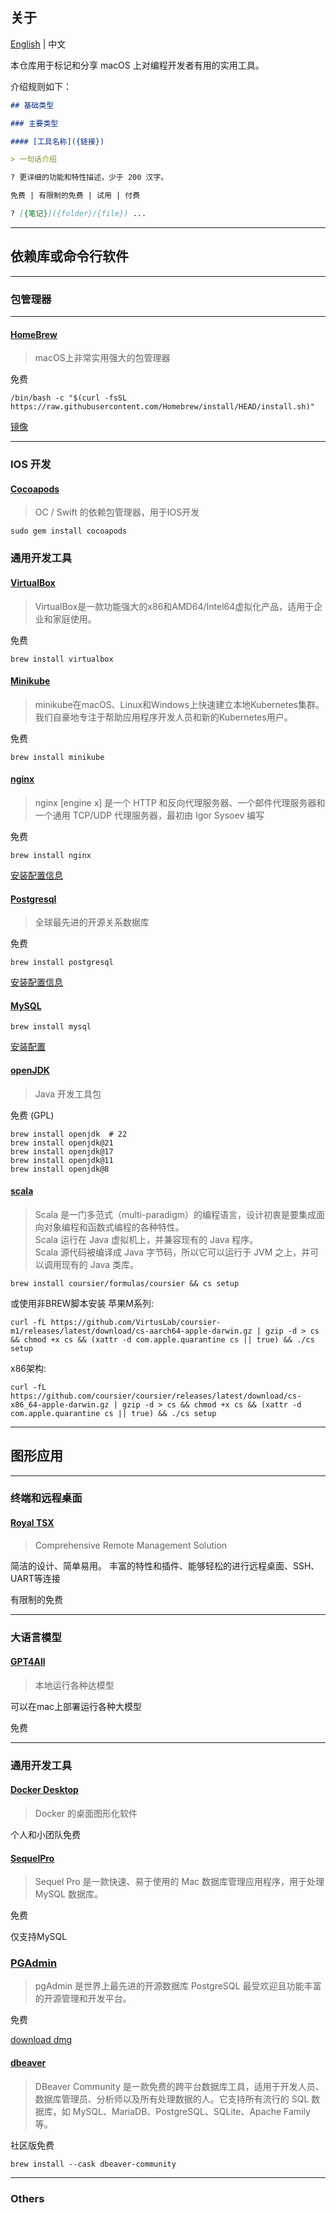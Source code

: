 ## 关于

[English](README.md) | 中文

本仓库用于标记和分享 macOS 上对编程开发者有用的实用工具。

介绍规则如下：

```markdown
## 基础类型

### 主要类型

#### [工具名称]({链接})

> 一句话介绍

? 更详细的功能和特性描述，少于 200 汉字。

免费 | 有限制的免费 | 试用 | 付费

? [{笔记}]({folder}/{file}) ...
```

-----

## 依赖库或命令行软件

-----

### 包管理器

-----

#### [HomeBrew](https://brew.sh/)

> macOS上非常实用强大的包管理器

免费

```shell
/bin/bash -c "$(curl -fsSL https://raw.githubusercontent.com/Homebrew/install/HEAD/install.sh)"
```

[镜像](libs/homebrew.md#mirrors)

-----

### IOS 开发

#### [Cocoapods](https://cocoapods.org/)

> OC / Swift 的依赖包管理器，用于IOS开发

```shell
sudo gem install cocoapods
```

### 通用开发工具

#### [VirtualBox](https://www.virtualbox.org/)

> VirtualBox是一款功能强大的x86和AMD64/Intel64虚拟化产品，适用于企业和家庭使用。


免费

```shell
brew install virtualbox
```

#### [Minikube](https://minikube.sigs.k8s.io/docs/)

> minikube在macOS、Linux和Windows上快速建立本地Kubernetes集群。我们自豪地专注于帮助应用程序开发人员和新的Kubernetes用户。

免费

```shell
brew install minikube
```


#### [nginx](https://nginx.org)

> nginx [engine x] 是一个 HTTP 和反向代理服务器、一个邮件代理服务器和一个通用 TCP/UDP 代理服务器，最初由 Igor Sysoev 编写
> 
免费

```shell
brew install nginx
```

[安装配置信息](libs/nginx.md)

#### [Postgresql](https://www.postgresql.org/)

> 全球最先进的开源关系数据库

免费

```shell
brew install postgresql
```

[安装配置信息](libs/postgresql.md)

#### [MySQL](https://www.mysql.com/)

```shell
brew install mysql
```

[安装配置](libs/mysql.md)

#### [openJDK](https://openjdk.java.net/)

> Java 开发工具包

免费 (GPL)

```shell
brew install openjdk  # 22
brew install openjdk@21
brew install openjdk@17
brew install openjdk@11
brew install openjdk@8
```

#### [scala](https://docs.scala-lang.org/getting-started/index.html)

> Scala 是一门多范式（multi-paradigm）的编程语言，设计初衷是要集成面向对象编程和函数式编程的各种特性。 <br/>Scala 运行在 Java 虚拟机上，并兼容现有的 Java 程序。 <br/>Scala 源代码被编译成 Java 字节码，所以它可以运行于 JVM 之上，并可以调用现有的 Java 类库。


```shell
brew install coursier/formulas/coursier && cs setup
```

或使用非BREW脚本安装
苹果M系列:
```shell
curl -fL https://github.com/VirtusLab/coursier-m1/releases/latest/download/cs-aarch64-apple-darwin.gz | gzip -d > cs && chmod +x cs && (xattr -d com.apple.quarantine cs || true) && ./cs setup
```
x86架构:
```shell
curl -fL https://github.com/coursier/coursier/releases/latest/download/cs-x86_64-apple-darwin.gz | gzip -d > cs && chmod +x cs && (xattr -d com.apple.quarantine cs || true) && ./cs setup
```

-----

## 图形应用

-----

### 终端和远程桌面

#### [Royal TSX](https://royalapps.com/ts/mac/features)

> Comprehensive Remote Management Solution

简洁的设计、简单易用。
丰富的特性和插件、能够轻松的进行远程桌面、SSH、UART等连接

有限制的免费


-----

### 大语言模型

#### [GPT4All](https://www.nomic.ai/gpt4all)

> 本地运行各种达模型

可以在mac上部署运行各种大模型

免费

----- 

### 通用开发工具

#### [Docker Desktop](https://www.docker.com/products/docker-desktop/)

> Docker 的桌面图形化软件

个人和小团队免费

#### [SequelPro](https://sequelpro.com/)

> Sequel Pro 是一款快速、易于使用的 Mac 数据库管理应用程序，用于处理 MySQL 数据库。

免费

仅支持MySQL

### [PGAdmin](https://www.pgadmin.org/)

> pgAdmin 是世界上最先进的开源数据库 PostgreSQL 最受欢迎且功能丰富的开源管理和开发平台。

免费

[download dmg](https://www.pgadmin.org/download/pgadmin-4-macos/)

#### [dbeaver](https://dbeaver.io/)

> DBeaver Community 是一款免费的跨平台数据库工具，适用于开发人员、数据库管理员、分析师以及所有处理数据的人。它支持所有流行的 SQL 数据库，如 MySQL、MariaDB、PostgreSQL、SQLite、Apache Family 等。

社区版免费

```shell
brew install --cask dbeaver-community
```


-----

### Others
